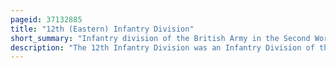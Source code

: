 ```yaml
---
pageid: 37132885
title: "12th (Eastern) Infantry Division"
short_summary: "Infantry division of the British Army in the Second World War"
description: "The 12th Infantry Division was an Infantry Division of the british Army which Briefly fought during the second World War in the Battle of France. In March 1939 after the Re-Emergence of Germany as a european Power and the Occupation of Czechoslovakia the british Army increased the Number of Divisions within the territorial Army by duplicating existing Units. The 12th Infantry Division was formed as a second-line Duplicate of the 44th Infantry Division in October 1939."
---
```

